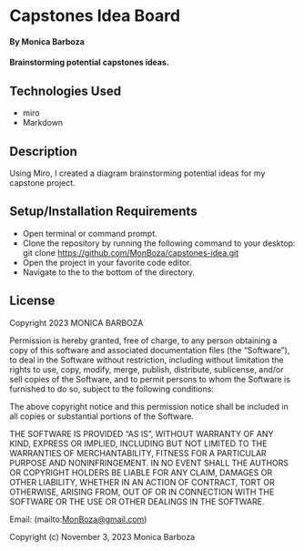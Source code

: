 # Capstones Idea Board

#### By Monica Barboza

#### Brainstorming potential capstones ideas.

## Technologies Used

* miro
* Markdown

## Description
Using Miro, I created a diagram brainstorming potential ideas for my capstone project.

## Setup/Installation Requirements

* Open terminal or command prompt.
* Clone the repository by running the following command to your desktop: 
  git clone https://github.com/MonBoza/capstones-idea.git
* Open the project in your favorite code editor. 
* Navigate to the to the bottom of the directory.


## License

Copyright 2023 MONICA BARBOZA

Permission is hereby granted, free of charge, to any person obtaining a copy of this software and associated documentation files (the “Software”), to deal in the Software without restriction, including without limitation the rights to use, copy, modify, merge, publish, distribute, sublicense, and/or sell copies of the Software, and to permit persons to whom the Software is furnished to do so, subject to the following conditions:

The above copyright notice and this permission notice shall be included in all copies or substantial portions of the Software.

THE SOFTWARE IS PROVIDED “AS IS”, WITHOUT WARRANTY OF ANY KIND, EXPRESS OR IMPLIED, INCLUDING BUT NOT LIMITED TO THE WARRANTIES OF MERCHANTABILITY, FITNESS FOR A PARTICULAR PURPOSE AND NONINFRINGEMENT. IN NO EVENT SHALL THE AUTHORS OR COPYRIGHT HOLDERS BE LIABLE FOR ANY CLAIM, DAMAGES OR OTHER LIABILITY, WHETHER IN AN ACTION OF CONTRACT, TORT OR OTHERWISE, ARISING FROM, OUT OF OR IN CONNECTION WITH THE SOFTWARE OR THE USE OR OTHER DEALINGS IN THE SOFTWARE.


Email: (mailto:MonBoza@gmail.com)


Copyright (c) November 3, 2023  Monica Barboza
